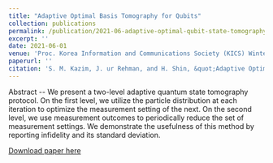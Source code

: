 ```yaml
---
title: "Adaptive Optimal Basis Tomography for Qubits"
collection: publications
permalink: /publication/2021-06-adaptive-optimal-qubit-state-tomography-for-qubits
excerpt: ''
date: 2021-06-01
venue: 'Proc. Korea Information and Communications Society (KICS) Winter Conference'
paperurl: ''
citation: 'S. M. Kazim, J. ur Rehman, and H. Shin, &quot;Adaptive Optimal Basis Tomography for Qubits,&quot; <i>Proc. Korea Information and Communications Society (KICS) Winter Conference,</i>pp. 395-396 Korea, Feb. 2021.'
---
```

Abstract -- We present a two-level adaptive quantum state tomography protocol. On the first level, we utilize the particle distribution at each iteration to optimize the measurement setting of the next. On the second level, we use measurement outcomes to periodically reduce the set of measurement settings. We demonstrate the usefulness of this method by reporting infidelity and its standard deviation.

[Download paper here](http://academicpages.github.io/files/paper2.pdf)
